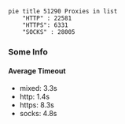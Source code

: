 
```mermaid
pie title 51290 Proxies in list
    "HTTP" : 22581
    "HTTPS": 6331
    "SOCKS" : 28005
```

### Some Info
#### Average Timeout

- mixed: 3.3s
- http: 1.4s
- https: 8.3s
- socks: 4.8s
